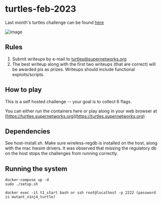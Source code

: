 # turtles-feb-2023

Last month's turtles challenge can be found [here](https://github.com/spr-networks/turtles-january-23)

![image](https://user-images.githubusercontent.com/37549748/221100662-c2036ccc-81bd-4f5d-a43b-b62d82737358.png "Dominic J. Lopez UFO Turtle, 2021")

## Rules 
1. Submit writeups by e-mail to turtles@supernetworks.org
2. The best writeup along with the first two writeups (that are correct) will be awarded pis as prizes. Writeups should include functional exploits/scripts.

## How to play

This is a self hosted challenge -- your goal is to collect 6 flags. 

You can either run the containers here or play along in your web browser at [https://turtles.supernetworks.org](https://turtles.supernetworks.org)

## Dependencies
See host-install.sh. Make sure wireless-regdb is installed on the host, along with the mac hwsim drivers. It was observed that missing the regulatory db on the host stops the challenges from running correctly.

## Running the system
```
docker-compose up -d
sudo ./setup.sh

docker exec -it t1_start bash or ssh root@localhost -p 2222 (password is mutant_n1nj4_turtle)
```
